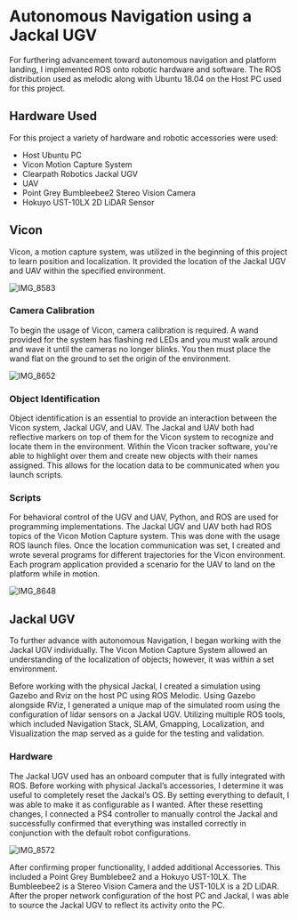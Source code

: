 # Autonomous Navigation using a Jackal UGV
For furthering advancement toward autonomous navigation and platform landing, I implemented ROS onto robotic hardware and software. The ROS distribution used as melodic along with Ubuntu 18.04 on the Host PC used for this project.


## Hardware Used
For this project a variety of hardware and robotic accessories were used: 
- Host Ubuntu PC
- Vicon Motion Capture System
- Clearpath Robotics Jackal UGV
- UAV
- Point Grey Bumbleebee2 Stereo Vision Camera
- Hokuyo UST-10LX 2D LiDAR Sensor


## Vicon 

Vicon, a motion capture system, was utilized in the beginning of this project to learn position and localization. It provided the location of the Jackal UGV and UAV within the specified environment. 

![IMG_8583](https://user-images.githubusercontent.com/98404383/180620543-3a49abf8-dbef-47d9-b884-f273d11532b7.jpeg)


### Camera Calibration 
To begin the usage of Vicon, camera calibration is required. A wand provided for the system has flashing red LEDs and you must walk around and wave it until the cameras no longer blinks. You then must place the wand flat on the ground to set the origin of the environment.

![IMG_8652](https://user-images.githubusercontent.com/98404383/180620554-91ecd706-19f4-41d0-904d-86bfed7c094c.jpeg)


### Object Identification 
Object identification is an essential to provide an interaction between the Vicon system, Jackal UGV, and UAV. The Jackal and UAV both had reflective markers on top of them for the Vicon system to recognize and locate them in the environment. Within the Vicon tracker software, you're able to highlight over them and create new objects with their names assigned. This allows for the location data to be communicated when you launch scripts.  


### Scripts
For behavioral control of the UGV and UAV, Python, and ROS are used for programming implementations. The Jackal UGV and UAV both had ROS topics of the Vicon Motion Capture system. This was done with the usage ROS launch files. Once the location communication was set, I created and wrote several programs for different trajectories for the Vicon environment. Each program application provided a scenario for the UAV to land on the platform while in motion. 

![IMG_8648](https://user-images.githubusercontent.com/98404383/180620686-0ae67176-34ef-4a5e-9fc4-4a7e92de694d.JPG)

## Jackal UGV
To further advance with autonomous Navigation, I began working with the Jackal UGV individually. The Vicon Motion Capture System allowed an understanding of the localization of objects; however, it was within a set environment. 

Before working with the physical Jackal, I created a simulation using Gazebo and Rviz on the host PC using ROS Melodic. Using Gazebo alongside RViz, I generated a unique map of the simulated room using the configuration of lidar sensors on a Jackal UGV. Utilizing multiple ROS tools, which included Navigation Stack, SLAM, Gmapping, Localization, and Visualization the map served as a guide for the testing and validation. 


### Hardware
The Jackal UGV used has an onboard computer that is fully integrated with ROS. Before working with physical Jackal’s accessories, I determine it was useful to  completely reset the Jackal’s OS. By setting everything to default, I was able to make it as configurable as I wanted. After these resetting changes, I connected a PS4 controller to manually control the Jackal and successfully confirmed  that everything was installed correctly in conjunction with the  default robot configurations. 

![IMG_8572](https://user-images.githubusercontent.com/98404383/180620659-3107d30c-19c9-4ca4-9d30-38d19a575836.jpeg)

After confirming proper functionality, I added additional Accessories. This included a Point Grey Bumblebee2 and a Hokuyo UST-10LX. The Bumbleebee2 is a Stereo Vision Camera and the UST-10LX is a 2D LiDAR. After the proper network configuration of the host PC and Jackal, I was able to source the Jackal UGV to reflect its activity onto the PC. 





